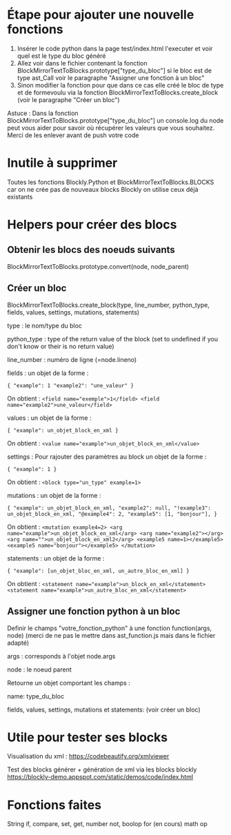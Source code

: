 # Étape pour ajouter une nouvelle fonctions
1. Insérer le code python dans la page test/index.html l'executer et voir quel est le type du bloc généré
2. Allez voir dans le fichier contenant la fonction BlockMirrorTextToBlocks.prototype["type_du_bloc"]
si le bloc est de type ast_Call voir le paragraphe "Assigner une fonction à un bloc"
3. Sinon modifier la fonction pour que dans ce cas elle créé le bloc de type et de formevoulu 
via la fonction BlockMirrorTextToBlocks.create_block (voir le paragraphe "Créer un bloc")

Astuce : Dans la fonction BlockMirrorTextToBlocks.prototype["type_du_bloc"] un console.log du node peut vous aider pour savoir où récupérer les valeurs que vous souhaitez. Merci de les enlever avant de push votre code

# Inutile à supprimer
Toutes les fonctions Blockly.Python et BlockMirrorTextToBlocks.BLOCKS car on ne crée pas
de nouveaux blocks Blockly on utilise ceux déjà existants

# Helpers pour créer des blocs
## Obtenir les blocs des noeuds suivants
BlockMirrorTextToBlocks.prototype.convert(node, node_parent)
## Créer un bloc
BlockMirrorTextToBlocks.create_block(type, line_number, python_type, fields, values, settings, mutations, statements)

type : le nom/type du bloc

python_type : type of the return value of the block (set to undefined if you don't know or their is no return value)

line_number : numéro de ligne (=node.lineno)

fields : un objet de la forme :

`{
    "example": 1
    "example2": "une_valeur"
}`

On obtient : 
`<field name="exemple">1</field>
<field name="example2">une_valeur</field>`

values : un objet de la forme :

`{
    "example": un_objet_block_en_xml
}`

On obtient : `<value name="example">un_objet_block_en_xml</value>`

settings : Pour rajouter des paramètres au block
un objet de la forme :

`{
    "example": 1
}`

On obtient : `<block type="un_type" example=1>`

mutations : un objet de la forme :

`{
    "example": un_objet_block_en_xml,
    "example2": null,
    "!example3": un_objet_block_en_xml,
    "@example4": 2,
    "example5": [1, "bonjour"],
}`

On obtient : 
`<mutation example4=2>
    <arg name="example">un_objet_block_en_xml</arg>
    <arg name="example2"></arg>
    <arg name="">un_objet_block_en_xml2</arg>
    <example5 name=1></example5>
    <example5 name="bonjour"></example5>
</mutation>`

statements : un objet de la forme :

`{
    "example": [un_objet_bloc_en_xml, un_autre_bloc_en_xml]
}`

On obtient : 
`<statement name="example">un_block_en_xml</statement>
<statement name="example">un_autre_bloc_en_xml</statement>`

## Assigner une fonction python à un bloc

Definir le champs "votre_fonction_python" à une fonction function(args, node) (merci de ne pas le mettre dans ast_function.js mais dans le fichier adapté)

args : corresponds à l'objet node.args

node : le noeud parent

Retourne un objet comportant les champs :

name: type_du_bloc

fields, values, settings, mutations et statements: (voir créer un bloc)


# Utile pour tester ses blocks
Visualisation du xml :
https://codebeautify.org/xmlviewer

Test des blocks générer + génération de xml via les blocks blockly
https://blockly-demo.appspot.com/static/demos/code/index.html

# Fonctions faites
String
if, compare, set, get, number
not, boolop
for (en cours)
math op

